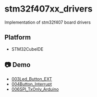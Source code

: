 # stm32f407xx_drivers

Implementation of stm32f407 board drivers

## Platform

- STM32CubeIDE

## 📷 Demo

- [003Led_Button_EXT](https://drive.google.com/file/d/11DLUJbQEtnHMTRcJgLKTahB5wR_5hLNX/view?usp=sharing)
- [004Button_Interrupt](https://drive.google.com/file/d/1MAqFuGXobyTxHzSd-BfKGibwUMVknUr2/view?usp=sharing)
- [006SPI_TxOnly_Arduino](https://drive.google.com/file/d/1nDsWmUhJQYjeczqnmFnVT44hLMRL-yAI/view?usp=sharing)
